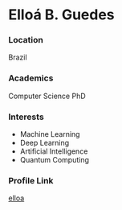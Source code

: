 # Elloá B. Guedes

### Location

Brazil

### Academics

Computer Science PhD

### Interests

- Machine Learning
- Deep Learning
- Artificial Intelligence
- Quantum Computing

### Profile Link

[elloa](https://github.com/elloa)
